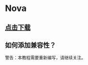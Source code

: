 # Nova

## [点击下载](https://www.spigotmc.org/resources/nova-%E2%9C%A8-custom-blocks-%E2%9C%85-items-%E2%9C%85-guis-%E2%9C%85-modpack-like-fully-configurable.93648/)

## 如何添加兼容性？

警告：本教程需要重新编写，请继续关注。
